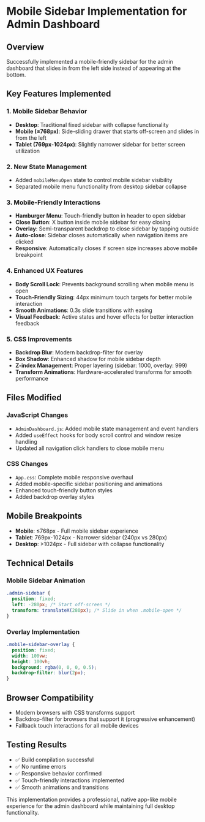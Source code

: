 # Mobile Sidebar Implementation for Admin Dashboard

## Overview
Successfully implemented a mobile-friendly sidebar for the admin dashboard that slides in from the left side instead of appearing at the bottom.

## Key Features Implemented

### 1. Mobile Sidebar Behavior
- **Desktop**: Traditional fixed sidebar with collapse functionality
- **Mobile (≤768px)**: Side-sliding drawer that starts off-screen and slides in from the left
- **Tablet (769px-1024px)**: Slightly narrower sidebar for better screen utilization

### 2. New State Management
- Added `mobileMenuOpen` state to control mobile sidebar visibility
- Separated mobile menu functionality from desktop sidebar collapse

### 3. Mobile-Friendly Interactions
- **Hamburger Menu**: Touch-friendly button in header to open sidebar
- **Close Button**: X button inside mobile sidebar for easy closing
- **Overlay**: Semi-transparent backdrop to close sidebar by tapping outside
- **Auto-close**: Sidebar closes automatically when navigation items are clicked
- **Responsive**: Automatically closes if screen size increases above mobile breakpoint

### 4. Enhanced UX Features
- **Body Scroll Lock**: Prevents background scrolling when mobile menu is open
- **Touch-Friendly Sizing**: 44px minimum touch targets for better mobile interaction
- **Smooth Animations**: 0.3s slide transitions with easing
- **Visual Feedback**: Active states and hover effects for better interaction feedback

### 5. CSS Improvements
- **Backdrop Blur**: Modern backdrop-filter for overlay
- **Box Shadow**: Enhanced shadow for mobile sidebar depth
- **Z-index Management**: Proper layering (sidebar: 1000, overlay: 999)
- **Transform Animations**: Hardware-accelerated transforms for smooth performance

## Files Modified

### JavaScript Changes
- `AdminDashboard.js`: Added mobile state management and event handlers
- Added `useEffect` hooks for body scroll control and window resize handling
- Updated all navigation click handlers to close mobile menu

### CSS Changes  
- `App.css`: Complete mobile responsive overhaul
- Added mobile-specific sidebar positioning and animations
- Enhanced touch-friendly button styles
- Added backdrop overlay styles

## Mobile Breakpoints
- **Mobile**: ≤768px - Full mobile sidebar experience
- **Tablet**: 769px-1024px - Narrower sidebar (240px vs 280px)  
- **Desktop**: >1024px - Full sidebar with collapse functionality

## Technical Details

### Mobile Sidebar Animation
```css
.admin-sidebar {
  position: fixed;
  left: -280px; /* Start off-screen */
  transform: translateX(280px); /* Slide in when .mobile-open */
}
```

### Overlay Implementation
```css
.mobile-sidebar-overlay {
  position: fixed;
  width: 100vw;
  height: 100vh;
  background: rgba(0, 0, 0, 0.5);
  backdrop-filter: blur(2px);
}
```

## Browser Compatibility
- Modern browsers with CSS transforms support
- Backdrop-filter for browsers that support it (progressive enhancement)
- Fallback touch interactions for all mobile devices

## Testing Results
- ✅ Build compilation successful
- ✅ No runtime errors
- ✅ Responsive behavior confirmed
- ✅ Touch-friendly interactions implemented
- ✅ Smooth animations and transitions

This implementation provides a professional, native app-like mobile experience for the admin dashboard while maintaining full desktop functionality.
